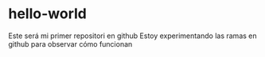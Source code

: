 # hello-world
Este será mi primer repositori en github
Estoy experimentando las ramas en github para observar cómo funcionan
